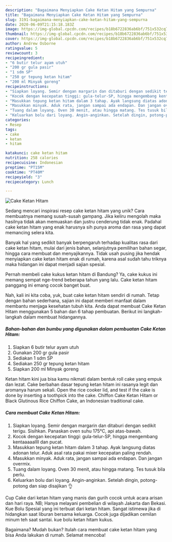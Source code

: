 ```yaml
---
description: "Bagaimana Menyiapkan Cake Ketan Hitam yang Sempurna"
title: "Bagaimana Menyiapkan Cake Ketan Hitam yang Sempurna"
slug: 3191-bagaimana-menyiapkan-cake-ketan-hitam-yang-sempurna
date: 2020-06-09T21:15:18.183Z
image: https://img-global.cpcdn.com/recipes/b18b6722836ab6bf/751x532cq70/cake-ketan-hitam-foto-resep-utama.jpg
thumbnail: https://img-global.cpcdn.com/recipes/b18b6722836ab6bf/751x532cq70/cake-ketan-hitam-foto-resep-utama.jpg
cover: https://img-global.cpcdn.com/recipes/b18b6722836ab6bf/751x532cq70/cake-ketan-hitam-foto-resep-utama.jpg
author: Andrew Osborne
ratingvalue: 5
reviewcount: 3
recipeingredient:
- "6 butir telur ayam utuh"
- "200 gr gula pasir"
- "1 sdm SP"
- "250 gr tepung ketan hitam"
- "200 ml Minyak goreng"
recipeinstructions:
- "Siapkan loyang. Semir dengan margarin dan ditaburi dengan sedikit terigu. Sisihkan. Panaskan oven suhu 175°C, api atas-bawah."
- "Kocok dengan kecepatan tinggi: gula-telur-SP, hingga mengembang kentaaaaallll dan pucat."
- "Masukkan tepung ketan hitam dalam 3 tahap. Ayak langsung diatas adonan telur. Aduk asal rata pakai mixer kecepatan paling rendah."
- "Masukkan minyak. Aduk rata, jangan sampai ada endapan. Dan jangan overmix."
- "Tuang dalam loyang. Oven 30 menit, atau hingga matang. Tes tusuk bila perlu."
- "Keluarkan bolu dari loyang. Angin-anginkan. Setelah dingin, potong-potong dan siap disajikan 👌"
categories:
- Resep
tags:
- cake
- ketan
- hitam

katakunci: cake ketan hitam 
nutrition: 258 calories
recipecuisine: Indonesian
preptime: "PT15M"
cooktime: "PT40M"
recipeyield: "3"
recipecategory: Lunch

---
```



![Cake Ketan Hitam](https://img-global.cpcdn.com/recipes/b18b6722836ab6bf/751x532cq70/cake-ketan-hitam-foto-resep-utama.jpg)

Sedang mencari inspirasi resep cake ketan hitam yang unik? Cara membuatnya memang susah-susah gampang. Jika keliru mengolah maka hasilnya tidak akan memuaskan dan justru cenderung tidak enak. Padahal cake ketan hitam yang enak harusnya sih punya aroma dan rasa yang dapat memancing selera kita.

Banyak hal yang sedikit banyak berpengaruh terhadap kualitas rasa dari cake ketan hitam, mulai dari jenis bahan, selanjutnya pemilihan bahan segar, hingga cara membuat dan menyajikannya. Tidak usah pusing jika hendak menyiapkan cake ketan hitam enak di rumah, karena asal sudah tahu triknya maka hidangan ini dapat menjadi sajian spesial.

Pernah membeli cake kukus ketan hitam di Bandung? Ya, cake kukus ini memang sempat nge-trend beberapa tahun yang lalu. Cake ketan hitam panggang ini emang cocok banget buat.


Nah, kali ini kita coba, yuk, buat cake ketan hitam sendiri di rumah. Tetap dengan bahan sederhana, sajian ini dapat memberi manfaat dalam membantu menjaga kesehatan tubuh kita. Anda dapat membuat Cake Ketan Hitam menggunakan 5 bahan dan 6 tahap pembuatan. Berikut ini langkah-langkah dalam membuat hidangannya.

<!--inarticleads1-->

##### Bahan-bahan dan bumbu yang digunakan dalam pembuatan Cake Ketan Hitam:

1. Siapkan 6 butir telur ayam utuh
1. Gunakan 200 gr gula pasir
1. Sediakan 1 sdm SP
1. Sediakan 250 gr tepung ketan hitam
1. Siapkan 200 ml Minyak goreng


Ketan hitam kini jua bisa kamu nikmati dalam bentuk roll cake yang empuk dan lezat. Cake berbahan dasar tepung ketan hitam ini rasanya legit dan aromanya harum sekali. Open the rice cooker lid, and test if the cake is done by inserting a toothpick into the cake. Chiffon Cake Ketan Hitam or Black Glutinous Rice Chiffon Cake, an Indonesian traditional cake. 

<!--inarticleads2-->

##### Cara membuat Cake Ketan Hitam:

1. Siapkan loyang. Semir dengan margarin dan ditaburi dengan sedikit terigu. Sisihkan. Panaskan oven suhu 175°C, api atas-bawah.
1. Kocok dengan kecepatan tinggi: gula-telur-SP, hingga mengembang kentaaaaallll dan pucat.
1. Masukkan tepung ketan hitam dalam 3 tahap. Ayak langsung diatas adonan telur. Aduk asal rata pakai mixer kecepatan paling rendah.
1. Masukkan minyak. Aduk rata, jangan sampai ada endapan. Dan jangan overmix.
1. Tuang dalam loyang. Oven 30 menit, atau hingga matang. Tes tusuk bila perlu.
1. Keluarkan bolu dari loyang. Angin-anginkan. Setelah dingin, potong-potong dan siap disajikan 👌


Cup Cake dari ketan hitam yang manis dan gurih cocok untuk acara arisan dan hari raya. NB; Hanya melayani pembelian di wilayah Jakarta dan Bekasi. Kue Bolu Spesial yang ini terbuat dari ketan hitam. Sangat istimewa jika di hidangkan saat liburan bersama keluarga. Cocok juga dijadikan cemilan minum teh saat santai. kue bolu ketan hitam kukus. 

Bagaimana? Mudah bukan? Itulah cara membuat cake ketan hitam yang bisa Anda lakukan di rumah. Selamat mencoba!
